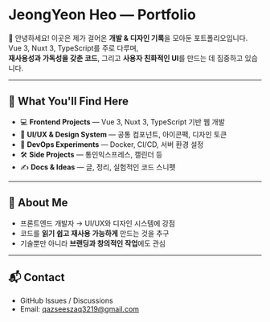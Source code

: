 # JeongYeon Heo — Portfolio

👋 안녕하세요! 이곳은 제가 걸어온 **개발 & 디자인 기록**을 모아둔 포트폴리오입니다.  
Vue 3, Nuxt 3, TypeScript를 주로 다루며,  
**재사용성과 가독성을 갖춘 코드**, 그리고 **사용자 친화적인 UI**를 만드는 데 집중하고 있습니다.

---

## 🔎 What You'll Find Here
- 💻 **Frontend Projects** — Vue 3, Nuxt 3, TypeScript 기반 웹 개발
- 🎨 **UI/UX & Design System** — 공통 컴포넌트, 아이콘팩, 디자인 토큰
- 🚀 **DevOps Experiments** — Docker, CI/CD, 서버 환경 설정
- 🛠️ **Side Projects** — 통인익스프레스, 캘린더 등
- ✍ **Docs & Ideas** — 글, 정리, 실험적인 코드 스니펫

---

## 🌱 About Me
- 프론트엔드 개발자 → UI/UX와 디자인 시스템에 강점
- 코드를 **읽기 쉽고 재사용 가능하게** 만드는 것을 추구
- 기술뿐만 아니라 **브랜딩과 창의적인 작업**에도 관심

---

## 📬 Contact
- GitHub Issues / Discussions
- Email: qazseeszaq3219@gmail.com
